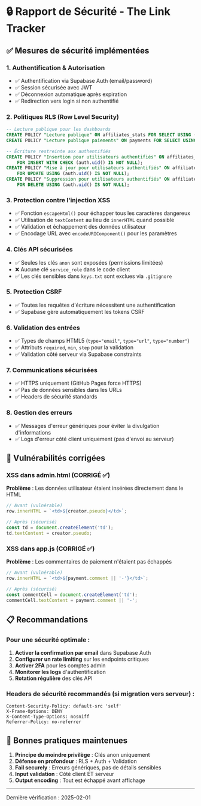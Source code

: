 # 🔒 Rapport de Sécurité - The Link Tracker

## ✅ Mesures de sécurité implémentées

### 1. **Authentification & Autorisation**
- ✅ Authentification via Supabase Auth (email/password)
- ✅ Session sécurisée avec JWT
- ✅ Déconnexion automatique après expiration
- ✅ Redirection vers login si non authentifié

### 2. **Politiques RLS (Row Level Security)**
```sql
-- Lecture publique pour les dashboards
CREATE POLICY "Lecture publique" ON affiliates_stats FOR SELECT USING (true);
CREATE POLICY "Lecture publique paiements" ON payments FOR SELECT USING (true);

-- Écriture restreinte aux authentifiés
CREATE POLICY "Insertion pour utilisateurs authentifiés" ON affiliates_stats 
    FOR INSERT WITH CHECK (auth.uid() IS NOT NULL);
CREATE POLICY "Mise à jour pour utilisateurs authentifiés" ON affiliates_stats 
    FOR UPDATE USING (auth.uid() IS NOT NULL);
CREATE POLICY "Suppression pour utilisateurs authentifiés" ON affiliates_stats 
    FOR DELETE USING (auth.uid() IS NOT NULL);
```

### 3. **Protection contre l'injection XSS**
- ✅ Fonction `escapeHtml()` pour échapper tous les caractères dangereux
- ✅ Utilisation de `textContent` au lieu de `innerHTML` quand possible
- ✅ Validation et échappement des données utilisateur
- ✅ Encodage URL avec `encodeURIComponent()` pour les paramètres

### 4. **Clés API sécurisées**
- ✅ Seules les clés `anon` sont exposées (permissions limitées)
- ❌ Aucune clé `service_role` dans le code client
- ✅ Les clés sensibles dans `keys.txt` sont exclues via `.gitignore`

### 5. **Protection CSRF**
- ✅ Toutes les requêtes d'écriture nécessitent une authentification
- ✅ Supabase gère automatiquement les tokens CSRF

### 6. **Validation des entrées**
- ✅ Types de champs HTML5 (`type="email"`, `type="url"`, `type="number"`)
- ✅ Attributs `required`, `min`, `step` pour la validation
- ✅ Validation côté serveur via Supabase constraints

### 7. **Communications sécurisées**
- ✅ HTTPS uniquement (GitHub Pages force HTTPS)
- ✅ Pas de données sensibles dans les URLs
- ✅ Headers de sécurité standards

### 8. **Gestion des erreurs**
- ✅ Messages d'erreur génériques pour éviter la divulgation d'informations
- ✅ Logs d'erreur côté client uniquement (pas d'envoi au serveur)

## 🚨 Vulnérabilités corrigées

### XSS dans admin.html (CORRIGÉ ✅)
**Problème** : Les données utilisateur étaient insérées directement dans le HTML
```javascript
// Avant (vulnérable)
row.innerHTML = `<td>${creator.pseudo}</td>`;

// Après (sécurisé)
const td = document.createElement('td');
td.textContent = creator.pseudo;
```

### XSS dans app.js (CORRIGÉ ✅)
**Problème** : Les commentaires de paiement n'étaient pas échappés
```javascript
// Avant (vulnérable)
row.innerHTML = `<td>${payment.comment || '-'}</td>`;

// Après (sécurisé)
const commentCell = document.createElement('td');
commentCell.textContent = payment.comment || '-';
```

## 📋 Recommandations

### Pour une sécurité optimale :
1. **Activer la confirmation par email** dans Supabase Auth
2. **Configurer un rate limiting** sur les endpoints critiques
3. **Activer 2FA** pour les comptes admin
4. **Monitorer les logs** d'authentification
5. **Rotation régulière** des clés API

### Headers de sécurité recommandés (si migration vers serveur) :
```
Content-Security-Policy: default-src 'self'
X-Frame-Options: DENY
X-Content-Type-Options: nosniff
Referrer-Policy: no-referrer
```

## 🔐 Bonnes pratiques maintenues

1. **Principe du moindre privilège** : Clés anon uniquement
2. **Défense en profondeur** : RLS + Auth + Validation
3. **Fail securely** : Erreurs génériques, pas de détails sensibles
4. **Input validation** : Côté client ET serveur
5. **Output encoding** : Tout est échappé avant affichage

---

Dernière vérification : 2025-02-01 